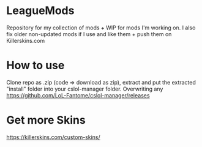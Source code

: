 # LeagueMods
Repository for my collection of mods + WIP for mods I'm working on.
I also fix older non-updated mods if I use and like them + push them on Killerskins.com

# How to use
Clone repo as .zip (code => download as zip), extract and put the extracted "install" folder into your cslol-manager folder.
Overwriting any 
https://github.com/LoL-Fantome/cslol-manager/releases


# Get more Skins
https://killerskins.com/custom-skins/
